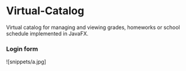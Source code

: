 # Virtual-Catalog
Virtual catalog for managing and viewing grades, homeworks or school schedule implemented in JavaFX.
### Login form
![snippets/a.jpg]
